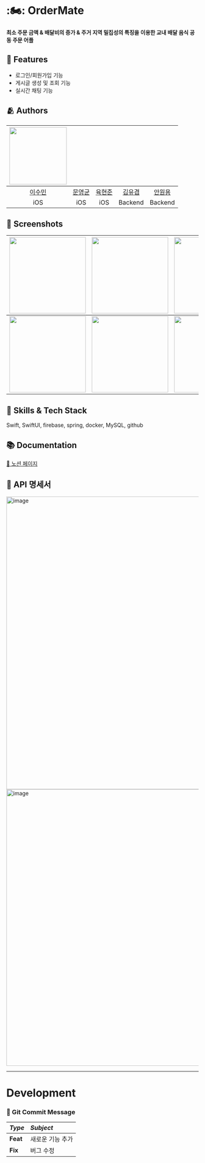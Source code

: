# :🏍: OrderMate
**최소 주문 금액 & 배달비의 증가 & 주거 지역 밀집성의 특징을 이용한 교내 배달 음식 공동 주문 어플**

## :pushpin: Features
- 로그인/회원가입 기능
- 게시글 생성 및 조회 기능
- 실시간 채팅 기능


## :people_hugging: Authors

|<img src="https://user-images.githubusercontent.com/110437548/235303233-8d14d639-5c5e-4a4b-8702-2beca90085c8.png" width = "150">|<img src="">|<img src="">|<img src="">|<img src="">|
|:-:|:-:|:-:|:-:|:-:|
|[이수민](https://github.com/sumin305)|[문영균](https://github.com/)|[육현준](https://github.com/)|[김유겸](https://github.com/)|[안원용](https://github.com/)|
|iOS|iOS|iOS|Backend|Backend|


## :iphone: Screenshots

|<img src="https://user-images.githubusercontent.com/110437548/235303890-8f7b841e-f48a-4b63-9b58-6218da989f32.png" width = "200">|<img src="https://user-images.githubusercontent.com/110437548/235303930-bfc86e7f-87be-496e-89dd-e4609c68a2a3.png" width="200">|<img src= "https://user-images.githubusercontent.com/110437548/235304526-9a1d1235-3001-4044-a4f6-f3ad83156197.png" width="200">|
|:-:|:-:|:-:|
|<img src="https://user-images.githubusercontent.com/110437548/235304059-55c949ca-9dfe-482c-a142-bdebeebb2d1b.png" width="200">|<img src ="https://user-images.githubusercontent.com/110437548/235304096-b395f02b-1a0f-4012-b893-34250a862f79.png" width = "200">|<img src = "https://user-images.githubusercontent.com/110437548/235304285-537f909a-dbd9-4d86-bd4f-8326294ac972.png" width="200">|



## :iphone: Skills & Tech Stack
Swift, SwiftUI, firebase, spring, docker, MySQL, github

## :books: Documentation

[🏡 노션 페이지](https://www.notion.so/Project-Order-Mate-a88a7a8686ff4d6ea803d4144c2a6beb?pvs=4)

## :lock_with_ink_pen: API 명세서

<img width="767" alt="image" src="https://user-images.githubusercontent.com/110437548/235304740-17aea61a-e697-4016-b9cf-baae94c397a0.png">   
<img width="725" alt="image" src="https://user-images.githubusercontent.com/110437548/235304748-40c55057-d0fd-474c-9cd4-08fcea4e2323.png">


---
# Development
### :scroll: Git Commit Message
|*Type*|*Subject*|
|:---|:---|
|**Feat**|새로운 기능 추가|
|**Fix**|버그 수정|
